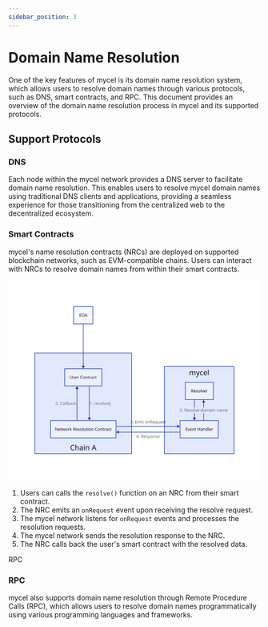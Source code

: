 ```yaml
---
sidebar_position: 3
---
```


# Domain Name Resolution

One of the key features of mycel is its domain name resolution system, which allows users to resolve domain names through various protocols, such as DNS, smart contracts, and RPC.
This document provides an overview of the domain name resolution process in mycel and its supported protocols.

## Support Protocols

### DNS

Each node within the mycel network provides a DNS server to facilitate domain name resolution. This enables users to resolve mycel domain names using traditional DNS clients and applications, providing a seamless experience for those transitioning from the centralized web to the decentralized ecosystem.

### Smart Contracts

mycel's name resolution contracts (NRCs) are deployed on supported blockchain networks, such as EVM-compatible chains. Users can interact with NRCs to resolve domain names from within their smart contracts.

![NRC](../assets/nrc.svg)

1. Users can calls the `resolve()` function on an NRC from their smart contract.
2. The NRC emits an `onRequest` event upon receiving the resolve request.
3. The mycel network listens for `onRequest` events and processes the resolution requests.
4. The mycel network sends the resolution response to the NRC.
5. The NRC calls back the user's smart contract with the resolved data.

RPC

### RPC

mycel also supports domain name resolution through Remote Procedure Calls (RPC), which allows users to resolve domain names programmatically using various programming languages and frameworks.

